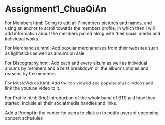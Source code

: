 # Assignment1_ChuaQiAn

For Members.html:
Going to add all 7 members pictures and names, and using an anchor to scroll towards the members profile, in which then I will add information about the members paired along with their social media and individual works.

For Merchandise.html:
Add popular merchandises from their websites such as lightsticks as well as albums on sale 

For Discography.html:
Add each and every album as well as individual albums by members and a brief breakdown on the album's stories and reasons by the members

For MusicVideos.html:
Add the top viewed and popular music videos and link the youtube video to it.

For Profile.html:
Brief introduction of the whole band of BTS and how they started, include all their social media handles and links.

Add a Prompt in the center for users to click on to notify users of upcoming concert schedules